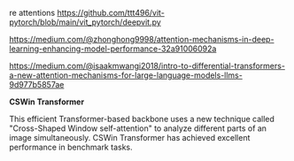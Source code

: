 re attentions https://github.com/ttt496/vit-pytorch/blob/main/vit_pytorch/deepvit.py

https://medium.com/@zhonghong9998/attention-mechanisms-in-deep-learning-enhancing-model-performance-32a91006092a

https://medium.com/@isaakmwangi2018/intro-to-differential-transformers-a-new-attention-mechanisms-for-large-language-models-llms-9d977b5857ae

**CSWin Transformer**

This efficient Transformer-based backbone uses a new technique called "Cross-Shaped Window self-attention" to analyze different parts of an image simultaneously. CSWin Transformer has achieved excellent performance in benchmark tasks.

``` tensorflow


```
